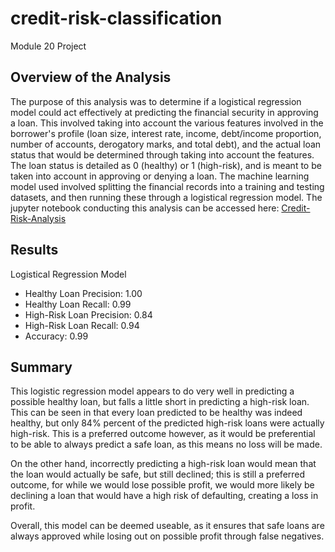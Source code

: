 # credit-risk-classification
Module 20 Project

## Overview of the Analysis
The purpose of this analysis was to determine if a logistical regression model could act effectively at predicting the financial security in approving a loan. This involved taking into account the various features involved in the borrower's profile (loan size, interest rate, income, debt/income proportion, number of accounts, derogatory marks, and total debt), and the actual loan status that would be determined through taking into account the features. The loan status is detailed as 0 (healthy) or 1 (high-risk), and is meant to be taken into account in approving or denying a loan. The machine learning model used involved splitting the financial records into a training and testing datasets, and then running these through a logistical regression model. The jupyter notebook conducting this analysis can be accessed here: [Credit-Risk-Analysis](https://github.com/EdGonz44/credit-risk-classification)


## Results
Logistical Regression Model

- Healthy Loan Precision: 1.00
- Healthy Loan Recall: 0.99
- High-Risk Loan Precision: 0.84
- High-Risk Loan Recall: 0.94
- Accuracy: 0.99

## Summary
This logistic regression model appears to do very well in predicting a possible healthy loan, but falls a little short in predicting a high-risk loan. This can be seen in that every loan predicted to be healthy was indeed healthy, but only 84% percent of the predicted high-risk loans were actually high-risk. This is a preferred outcome however, as it would be preferential to be able to always predict a safe loan, as this means no loss will be made. 

On the other hand, incorrectly predicting a high-risk loan would mean that the loan would actually be safe, but still declined; this is still a preferred outcome, for while we would lose possible profit, we would more likely be declining a loan that would have a high risk of defaulting, creating a loss in profit.

Overall, this model can be deemed useable, as it ensures that safe loans are always approved while losing out on possible profit through false negatives.

